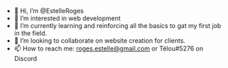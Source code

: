 - 👋 Hi, I’m @EstelleRoges
- 👀 I’m interested in web development
- 🌱 I’m currently learning and reinforcing all the basics to gat my first job in the field.
- 💞️ I’m looking to collaborate on website creation for clients.
- 📫 How to reach me: roges.estelle@gmail.com or Télou#5276 on Discord

<!---
EstelleRoges/EstelleRoges is a ✨ special ✨ repository because its `README.md` (this file) appears on your GitHub profile.
You can click the Preview link to take a look at your changes.
--->
